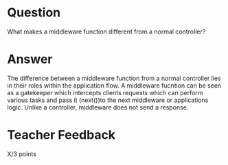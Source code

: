 # Question

What makes a middleware function different from a normal controller?

# Answer
The difference between a middleware function from a normal controller lies in their roles within the application flow. A middleware fucntion can be seen as a gatekeeper which intercepts clients requests which can perform various tasks and pass it (next())to the next middleware or applications logic. Unlike a controller, middleware does not send a response.

# Teacher Feedback

X/3 points